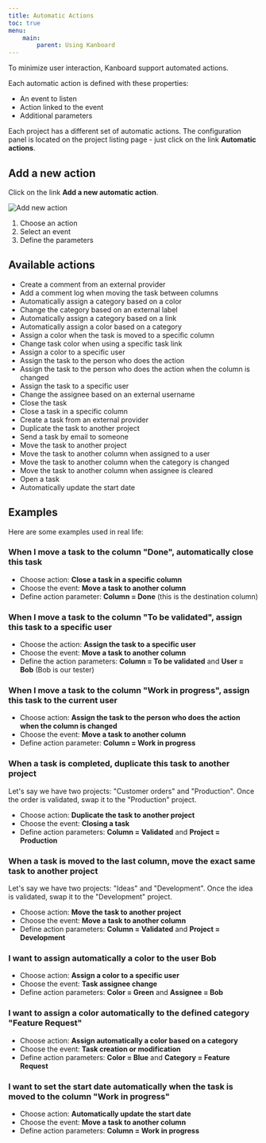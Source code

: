 ```yaml
---
title: Automatic Actions
toc: true
menu:
    main:
        parent: Using Kanboard
---
```


To minimize user interaction, Kanboard support automated actions.

Each automatic action is defined with these properties:

- An event to listen
- Action linked to the event
- Additional parameters

Each project has a different set of automatic actions. 
The configuration panel is located on the project listing page - just click on the link **Automatic actions**.

Add a new action
----------------

Click on the link **Add a new automatic action**.

![Add new action](/images/v1/automatic-action-creation.png)

1.  Choose an action
2.  Select an event
3.  Define the parameters

Available actions
-----------------

- Create a comment from an external provider
- Add a comment log when moving the task between columns
- Automatically assign a category based on a color
- Change the category based on an external label
- Automatically assign a category based on a link
- Automatically assign a color based on a category
- Assign a color when the task is moved to a specific column
- Change task color when using a specific task link
- Assign a color to a specific user
- Assign the task to the person who does the action
- Assign the task to the person who does the action when the column is changed
- Assign the task to a specific user
- Change the assignee based on an external username
- Close the task
- Close a task in a specific column
- Create a task from an external provider
- Duplicate the task to another project
- Send a task by email to someone
- Move the task to another project
- Move the task to another column when assigned to a user
- Move the task to another column when the category is changed
- Move the task to another column when assignee is cleared
- Open a task
- Automatically update the start date

Examples
--------

Here are some examples used in real life:

### When I move a task to the column "Done", automatically close this task

- Choose action: **Close a task in a specific column**
- Choose the event: **Move a task to another column**
- Define action parameter: **Column = Done** (this is the destination column)

### When I move a task to the column "To be validated", assign this task to a specific user

- Choose the action: **Assign the task to a specific user**
- Choose the event: **Move a task to another column**
- Define the action parameters: **Column = To be validated** and **User = Bob** (Bob is our tester)

### When I move a task to the column "Work in progress", assign this task to the current user

- Choose action: **Assign the task to the person who does the action when the column is changed**
- Choose the event: **Move a task to another column**
- Define action parameter: **Column = Work in progress**

### When a task is completed, duplicate this task to another project

Let's say we have two projects: "Customer orders" and "Production". 
Once the order is validated, swap it to the "Production" project.

- Choose action: **Duplicate the task to another project**
- Choose the event: **Closing a task**
- Define action parameters: **Column = Validated** and **Project = Production**

### When a task is moved to the last column, move the exact same task to another project

Let's say we have two projects: "Ideas" and "Development". 
Once the idea is validated, swap it to the "Development" project.

- Choose action: **Move the task to another project**
- Choose the event: **Move a task to another column**
- Define action parameters: **Column = Validated** and **Project = Development**

### I want to assign automatically a color to the user Bob

- Choose action: **Assign a color to a specific user**
- Choose the event: **Task assignee change**
- Define action parameters: **Color = Green** and **Assignee = Bob**

### I want to assign a color automatically to the defined category "Feature Request"

- Choose action: **Assign automatically a color based on a category**
- Choose the event: **Task creation or modification**
- Define action parameters: **Color = Blue** and **Category = Feature Request**

### I want to set the start date automatically when the task is moved to the column "Work in progress"

- Choose action: **Automatically update the start date**
- Choose the event: **Move a task to another column**
- Define action parameters: **Column = Work in progress**
